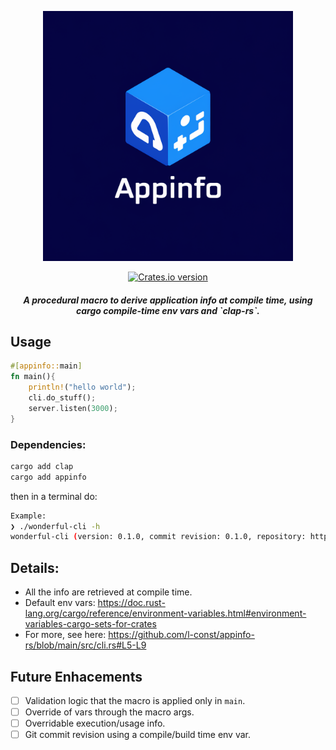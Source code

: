 
<p align="center">
    <img width="400" alt="AppInfo Logo" src="https://raw.githubusercontent.com/l-const/appinfo-rs/master/appinfo-logo.png">
    <p align="center">
    <a href="https://crates.io/crates/appinfo">
        <img
      src="https://img.shields.io/crates/v/appinfo?style=flat-square"
      alt="Crates.io version"
  /></a>
    <h5 align="center">A procedural macro to derive application info at compile time, using cargo compile-time env vars and `clap-rs`.</h5>
 </p>
</p>

## Usage

```rust
#[appinfo::main]
fn main(){
    println!("hello world");
    cli.do_stuff();
    server.listen(3000);
}
```

### Dependencies:
```bash
cargo add clap
cargo add appinfo
```

then in a terminal do:

```bash
Example:
❯ ./wonderful-cli -h
wonderful-cli (version: 0.1.0, commit revision: 0.1.0, repository: https://github.com/l-const/wonderful-cli) - A cli app that utilises the appinfo macro.
```

## Details: 
* All the info are retrieved at compile time.
* Default env vars: https://doc.rust-lang.org/cargo/reference/environment-variables.html#environment-variables-cargo-sets-for-crates
* For more, see here: https://github.com/l-const/appinfo-rs/blob/main/src/cli.rs#L5-L9

## Future Enhacements

- [ ] Validation logic that the macro is applied only in `main`.
- [ ] Override of vars through the macro args.
- [ ] Overridable execution/usage info.
- [ ] Git commit revision using a compile/build time env var.
